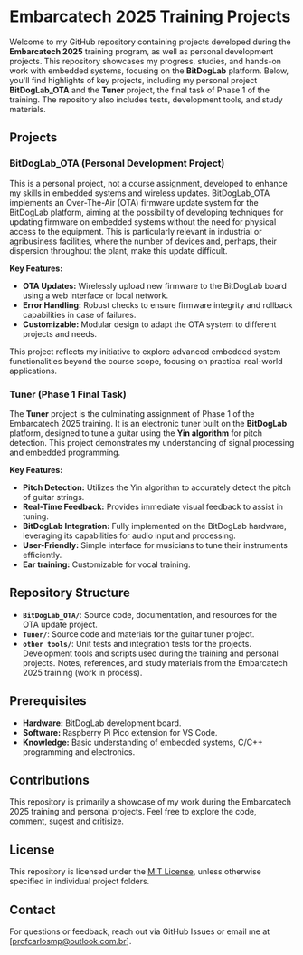 # Embarcatech 2025 Training Projects

Welcome to my GitHub repository containing projects developed during the **Embarcatech 2025** training program, as well as personal development projects. This repository showcases my progress, studies, and hands-on work with embedded systems, focusing on the **BitDogLab** platform. Below, you'll find highlights of key projects, including my personal project **BitDogLab_OTA** and the **Tuner** project, the final task of Phase 1 of the training. The repository also includes tests, development tools, and study materials.

## Projects

### BitDogLab_OTA (Personal Development Project)

This is a personal project, not a course assignment, developed to enhance my skills in embedded systems and wireless updates. BitDogLab_OTA implements an Over-The-Air (OTA) firmware update system for the BitDogLab platform, aiming at the possibility of developing techniques for updating firmware on embedded systems without the need for physical access to the equipment. This is particularly relevant in industrial or agribusiness facilities, where the number of devices and, perhaps, their dispersion throughout the plant, make this update difficult.

**Key Features:**

- **OTA Updates:** Wirelessly upload new firmware to the BitDogLab board using a web interface or local network.
- **Error Handling:** Robust checks to ensure firmware integrity and rollback capabilities in case of failures.
- **Customizable:** Modular design to adapt the OTA system to different projects and needs.

This project reflects my initiative to explore advanced embedded system functionalities beyond the course scope, focusing on practical real-world applications.

### Tuner (Phase 1 Final Task)

The **Tuner** project is the culminating assignment of Phase 1 of the Embarcatech 2025 training. It is an electronic tuner built on the **BitDogLab** platform, designed to tune a guitar using the **Yin algorithm** for pitch detection. This project demonstrates my understanding of signal processing and embedded programming.

**Key Features:**

- **Pitch Detection:** Utilizes the Yin algorithm to accurately detect the pitch of guitar strings.
- **Real-Time Feedback:** Provides immediate visual feedback to assist in tuning.
- **BitDogLab Integration:** Fully implemented on the BitDogLab hardware, leveraging its capabilities for audio input and processing.
- **User-Friendly:** Simple interface for musicians to tune their instruments efficiently.
- **Ear training:** Customizable for vocal training.

## Repository Structure

- **`BitDogLab_OTA/`**: Source code, documentation, and resources for the OTA update project.
- **`Tuner/`**: Source code and materials for the guitar tuner project.
- **`other tools/`**: Unit tests and integration tests for the projects. Development tools and scripts used during the training and personal projects. Notes, references, and study materials from the Embarcatech 2025 training (work in process).

## Prerequisites

- **Hardware:** BitDogLab development board.
- **Software:** Raspberry Pi Pico extension for VS Code.
- **Knowledge:** Basic understanding of embedded systems, C/C++ programming and electronics.

## Contributions

This repository is primarily a showcase of my work during the Embarcatech 2025 training and personal projects. Feel free to explore the code, comment, sugest and critisize.

## License

This repository is licensed under the [MIT License](LICENSE), unless otherwise specified in individual project folders.

## Contact

For questions or feedback, reach out via GitHub Issues or email me at [profcarlosmp@outlook.com.br].
